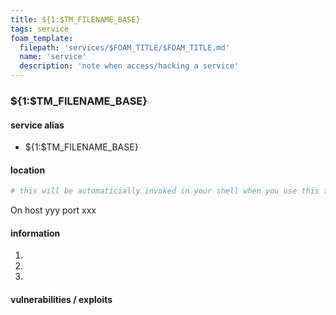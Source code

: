 ```yaml
---
title: ${1:$TM_FILENAME_BASE}
tags: service
foam_template:
  filepath: 'services/$FOAM_TITLE/$FOAM_TITLE.md'
  name: 'service'
  description: 'note when access/hacking a service'
---
```


### ${1:$TM_FILENAME_BASE}

#### service alias

- ${1:$TM_FILENAME_BASE}

#### location

```zsh env-invoked
# this will be automaticially invoked in your shell when you use this template
```

On host yyy port xxx

#### information

1. 
2. 
3. 

#### vulnerabilities / exploits
